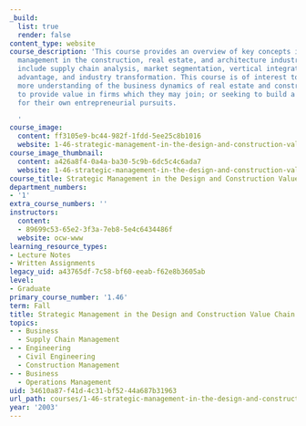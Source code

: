 ```yaml
---
_build:
  list: true
  render: false
content_type: website
course_description: 'This course provides an overview of key concepts in strategic
  management in the construction, real estate, and architecture industries. Topics
  include supply chain analysis, market segmentation, vertical integration, competitive
  advantage, and industry transformation. This course is of interest to students seeking
  more understanding of the business dynamics of real estate and construction; seeking
  to provide value in firms which they may join; or seeking to build a foundation
  for their own entrepreneurial pursuits.

  '
course_image:
  content: ff3105e9-bc44-982f-1fdd-5ee25c8b1016
  website: 1-46-strategic-management-in-the-design-and-construction-value-chain-fall-2003
course_image_thumbnail:
  content: a426a8f4-0a4a-ba30-5c9b-6dc5c4c6ada7
  website: 1-46-strategic-management-in-the-design-and-construction-value-chain-fall-2003
course_title: Strategic Management in the Design and Construction Value Chain
department_numbers:
- '1'
extra_course_numbers: ''
instructors:
  content:
  - 89699c53-65e2-3f3a-7eb8-5e4c6434486f
  website: ocw-www
learning_resource_types:
- Lecture Notes
- Written Assignments
legacy_uid: a43765df-7c58-bf60-eeab-f62e8b3605ab
level:
- Graduate
primary_course_number: '1.46'
term: Fall
title: Strategic Management in the Design and Construction Value Chain
topics:
- - Business
  - Supply Chain Management
- - Engineering
  - Civil Engineering
  - Construction Management
- - Business
  - Operations Management
uid: 34610a87-f41d-4c31-bf52-44a687b31963
url_path: courses/1-46-strategic-management-in-the-design-and-construction-value-chain-fall-2003
year: '2003'
---
```

